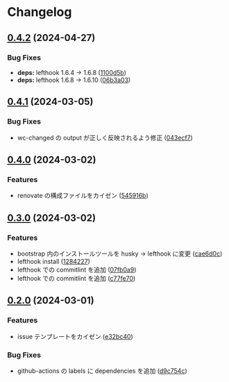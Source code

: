# Changelog

## [0.4.2](https://github.com/tatsutakein/project-boilerplate/compare/v0.4.1...v0.4.2) (2024-04-27)


### Bug Fixes

* **deps:** lefthook 1.6.4 -&gt; 1.6.8 ([1100d5b](https://github.com/tatsutakein/project-boilerplate/commit/1100d5b32aade4ba56be785bdaded272f4fb7f82))
* **deps:** lefthook 1.6.8 -&gt; 1.6.10 ([06b3a03](https://github.com/tatsutakein/project-boilerplate/commit/06b3a0386dd2c46c70b5c3a49efad96711acd49d))

## [0.4.1](https://github.com/tatsutakein/project-boilerplate/compare/v0.4.0...v0.4.1) (2024-03-05)


### Bug Fixes

* wc-changed の output が正しく反映されるよう修正 ([043ecf7](https://github.com/tatsutakein/project-boilerplate/commit/043ecf722bc3e0a9e70b96dc02ff0149f59ef639))

## [0.4.0](https://github.com/tatsutakein/project-boilerplate/compare/v0.3.0...v0.4.0) (2024-03-02)


### Features

* renovate の構成ファイルをカイゼン ([545916b](https://github.com/tatsutakein/project-boilerplate/commit/545916b41757c1524d29fddf83a215f2997af1c3))

## [0.3.0](https://github.com/tatsutakein/project-boilerplate/compare/v0.2.0...v0.3.0) (2024-03-02)


### Features

* bootstrap 内のインストールツールを husky -&gt; lefthook に変更 ([cae6d0c](https://github.com/tatsutakein/project-boilerplate/commit/cae6d0c06fb8d8a9ad80c951840b48db44256105))
* lefthook install ([1284227](https://github.com/tatsutakein/project-boilerplate/commit/1284227f367be07fc6b1053245bd1b584bb81e31))
* lefthook での commitlint を追加 ([07fb0a9](https://github.com/tatsutakein/project-boilerplate/commit/07fb0a9b9ca5d4d022dc86061933e205955aa514))
* lefthook での commitlint を追加 ([c77fe70](https://github.com/tatsutakein/project-boilerplate/commit/c77fe7077b44eb3e31278b65c0e72db1f8b012ea))

## [0.2.0](https://github.com/tatsutakein/project-boilerplate/compare/v0.1.0...v0.2.0) (2024-03-01)


### Features

* issue テンプレートをカイゼン ([e32bc40](https://github.com/tatsutakein/project-boilerplate/commit/e32bc4067003114cb54dbd51135088d1d36dbd7c))


### Bug Fixes

* github-actions の labels に dependencies を追加 ([d9c754c](https://github.com/tatsutakein/project-boilerplate/commit/d9c754ca1f91256f7ee246b3a0c2396d2789c4d3))
